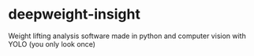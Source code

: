 # deepweight-insight
Weight lifting analysis software made in python and computer vision with YOLO (you only look once)

